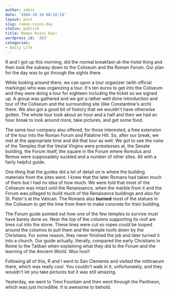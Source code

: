 ```yaml
---
author: admin
date: '2004-10-18 08:18:28'
layout: post
slug: roman-ruins-day
status: publish
title: Roman Ruins Day!
wordpress_id: '263'
categories:
- Daily Life
---
```

R and I got up this morning, did the normal breakfast-at-the-hotel thing and then took the subway down to the Coliseum and the Roman Forum. Our plan for the day was to go through the sights there.

While looking around there, we can upon a tour organizer (with official markings) who was organizing a tour. It's ten euros to get into the Coliseum and they were doing a tour for eighteen including the ticket so we signed up. A group was gathered and we got a rather well done introduction and tour of the Coliseum and the surrounding site (like Constantine's arch) there. We also got a good bit of history that we wouldn't have otherwise gotten. The whole tour took about an hour and a half and then we had an hour break to look around more, take pictures, and get some food.

The same tour company also offered, for those interested, a free extension of the tour into the Roman Forum and Palatine Hill. So, after our break, we met at the appropriate time and did that tour as well. We got to see the ruins of the Temples that the Vestal Virgins were priestesses at, the Senate building, the Forum itself, the square in the Forum where Romulus and Remus were supposadely suckled and a number of other sites. All with a fairly helpful guide.

One thing that the guides did a lot of detail on is where the building materials from the sites went. I knew that the later Romans had taken much of them but I had no idea of how much. We were told that most of the Coliseum was intact until the Renaissance, when the marble from it and the Forum was pillaged to build much of the Renaisance buildings and also for St. Peter's at the Vatican. The Romans also <b>burned</b> most of the statues in the Coliseum to get the lime from them to make concrete for their building. 

The Forum guide pointed out how one of the few temples to survive must have barely done so. Near the top of the columns supporting its roof are lines cut into the stone. These lines were cut so ropes could be looped around the columns to pull them and the temple roofs down by the Christians. For some reason, they never finished the job and later turned it into a church. Our guide actually, literally, compared the early Christians in Rome to the Taliban when explaining what they did to the Forum and the learning of the Ancient World. Woo hoo!!

Following all of this, R and I went to San Clemente and visited the mithraeum there, which was really cool. You couldn't walk in it, unfortunately, and they wouldn't let you take pictures but it was still amazing.

Yesterday, we went to Trevi Fountain and then went through the Pantheon, which was just incredible. It is awesome to behold.
